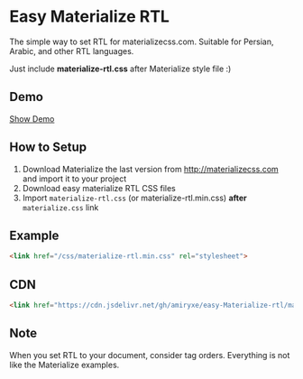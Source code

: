 # Easy Materialize RTL
The simple way to set RTL for materializecss.com. Suitable for Persian, Arabic, and other RTL languages.

Just include **materialize-rtl.css** after Materialize style file :)

## Demo
[Show Demo](https://amiryxe.github.io/easy-materialize-rtl/)


## How to Setup
1. Download Materialize the last version from http://materializecss.com and import it to your project
2. Download easy materialize RTL CSS files
3. Import ```materialize-rtl.css``` (or materialize-rtl.min.css) **after** ```materialize.css``` link

## Example
```html
<link href="/css/materialize-rtl.min.css" rel="stylesheet">
```

## CDN
```html
<link href="https://cdn.jsdelivr.net/gh/amiryxe/easy-Materialize-rtl/materialize-rtl.min.css" rel="stylesheet">
```
## Note
When you set RTL to your document, consider tag orders. Everything is not like the Materialize examples.
